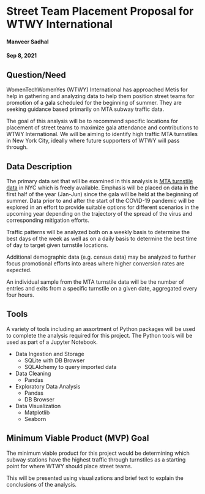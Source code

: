 # Street Team Placement Proposal for WTWY International
#### Manveer Sadhal
#### Sep 8, 2021

## Question/Need

WomenTechWomenYes (WTWY) International has approached Metis for help in gathering and analyzing data to help them position street teams for promotion of a gala scheduled for the beginning of summer. They are seeking guidance based primarily on MTA subway traffic data.

The goal of this analysis will be to recommend specific locations for placement of street teams to maximize gala attendance and contributions to WTWY International. We will be aiming to identify high traffic MTA turnstiles in New York City, ideally where future supporters of WTWY will pass through.

## Data Description

The primary data set that will be examined in this analysis is [MTA turnstile data](http://web.mta.info/developers/turnstile.html) in NYC which is freely available. Emphasis will be placed on data in the first half of the year (Jan-Jun) since the gala will be held at the beginning of summer. Data prior to and after the start of the COVID-19 pandemic will be explored in an effort to provide suitable options for different scenarios in the upcoming year depending on the trajectory of the spread of the virus and corresponding mitigation efforts.

Traffic patterns will be analyzed both on a weekly basis to determine the best days of the week as well as on a daily basis to determine the best time of day to target given turnstile locations.

Additional demographic data (e.g. census data) may be analyzed to further focus promotional efforts into areas where higher conversion rates are expected.

An individual sample from the MTA turnstile data will be the number of entries and exits from a specific turnstile on a given date, aggregated every four hours.

## Tools

A variety of tools including an assortment of Python packages will be used to complete the analysis required for this project. The Python tools will be used as part of a Jupyter Notebook.

- Data Ingestion and Storage
    - SQLite with DB Browser
    - SQLAlchemy to query imported data
- Data Cleaning
    - Pandas
- Exploratory Data Analysis
    - Pandas
    - DB Browser
- Data Visualization
    - Matplotlib
    - Seaborn

## Minimum Viable Product (MVP) Goal

The minimum viable product for this project would be determining which subway stations have the highest traffic through turnstiles as a starting point for where WTWY should place street teams.

This will be presented using visualizations and brief text to explain the conclusions of the analysis.
